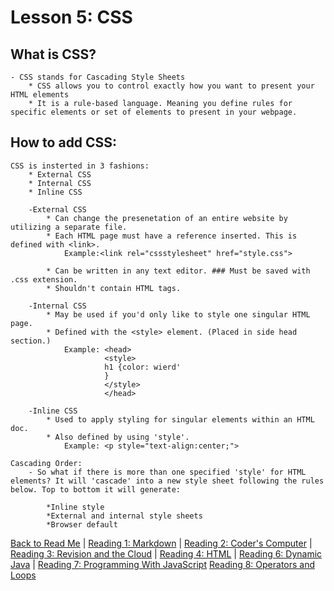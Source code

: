 # Lesson 5: CSS

## What is CSS?
    - CSS stands for Cascading Style Sheets
        * CSS allows you to control exactly how you want to present your HTML elements
        * It is a rule-based language. Meaning you define rules for specific elements or set of elements to present in your webpage.

## How to add CSS:
    CSS is insterted in 3 fashions:
        * External CSS
        * Internal CSS
        * Inline CSS

        -External CSS
            * Can change the presenetation of an entire website by utilizing a separate file.
            * Each HTML page must have a reference inserted. This is defined with <link>.
                Example:<link rel="cssstylesheet" href="style.css">

            * Can be written in any text editor. ### Must be saved with .css extension.
            * Shouldn't contain HTML tags.

        -Internal CSS
            * May be used if you'd only like to style one singular HTML page.
            * Defined with the <style> element. (Placed in side head section.)
                Example: <head>
                         <style>
                         h1 {color: wierd'
                         }
                         </style>
                         </head>

        -Inline CSS
            * Used to apply styling for singular elements within an HTML doc.
            * Also defined by using 'style'.
                Example: <p style="text-align:center;">

    Cascading Order:
        - So what if there is more than one specified 'style' for HTML elements? It will 'cascade' into a new style sheet following the rules below. Top to bottom it will generate:

            *Inline style
            *External and internal style sheets 
            *Browser default

[Back to Read Me](README.md) |
[Reading 1: Markdown](markdown.md) |
[Reading 2: Coder's Computer](coderscomputer.md) |
[Reading 3: Revision and the Cloud](revisionandthecloud.md) |
[Reading 4: HTML](html.md) |
[Reading 6: Dynamic Java](dynamicjavascript.md) |
[Reading 7: Programming With JavaScript](programmingjavascript.md)
[Reading 8: Operators and Loops](operatorsandloops.md)